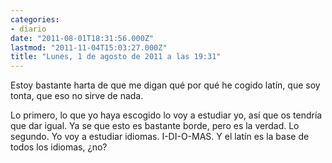 ```yaml
---
categories:
- diario
date: "2011-08-01T18:31:56.000Z"
lastmod: "2011-11-04T15:03:27.000Z"
title: "Lunes, 1 de agosto de 2011 a las 19:31"
---
```


Estoy bastante harta de que me digan qué por qué he cogido latí­n, que soy tonta, que eso no sirve de nada.

Lo primero, lo que yo haya escogido lo voy a estudiar yo, así­ que os tendrí­a que dar igual. Ya se que esto es bastante borde, pero es la verdad.
Lo segundo. Yo voy a estudiar idiomas. I-DI-O-MAS. Y el latí­n es la base de todos los idiomas, ¿no?